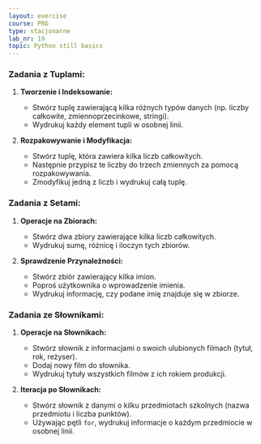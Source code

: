 ```yaml
---
layout: exercise
course: PRG
type: stacjonarne
lab_nr: 19
topic: Python still basics
---
```


### Zadania z Tuplami:

1. **Tworzenie i Indeksowanie:**
   - Stwórz tuplę zawierającą kilka różnych typów danych (np. liczby całkowite, zmiennoprzecinkowe, stringi).
   - Wydrukuj każdy element tupli w osobnej linii.

2. **Rozpakowywanie i Modyfikacja:**
   - Stwórz tuplę, która zawiera kilka liczb całkowitych.
   - Następnie przypisz te liczby do trzech zmiennych za pomocą rozpakowywania.
   - Zmodyfikuj jedną z liczb i wydrukuj całą tuplę.

### Zadania z Setami:

1. **Operacje na Zbiorach:**
   - Stwórz dwa zbiory zawierające kilka liczb całkowitych.
   - Wydrukuj sumę, różnicę i iloczyn tych zbiorów.

2. **Sprawdzenie Przynależności:**
   - Stwórz zbiór zawierający kilka imion.
   - Poproś użytkownika o wprowadzenie imienia.
   - Wydrukuj informację, czy podane imię znajduje się w zbiorze.

### Zadania ze Słownikami:

1. **Operacje na Słownikach:**
   - Stwórz słownik z informacjami o swoich ulubionych filmach (tytuł, rok, reżyser).
   - Dodaj nowy film do słownika.
   - Wydrukuj tytuły wszystkich filmów z ich rokiem produkcji.

2. **Iteracja po Słownikach:**
   - Stwórz słownik z danymi o kilku przedmiotach szkolnych (nazwa przedmiotu i liczba punktów).
   - Używając pętli `for`, wydrukuj informacje o każdym przedmiocie w osobnej linii.